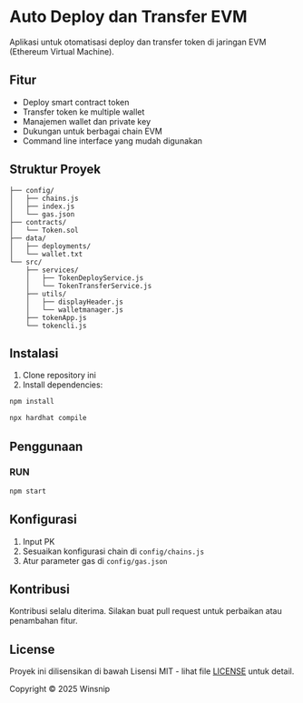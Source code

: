 # Auto Deploy dan Transfer EVM

Aplikasi untuk otomatisasi deploy dan transfer token di jaringan EVM (Ethereum Virtual Machine).

## Fitur

- Deploy smart contract token
- Transfer token ke multiple wallet
- Manajemen wallet dan private key
- Dukungan untuk berbagai chain EVM
- Command line interface yang mudah digunakan

## Struktur Proyek

```
├── config/
│   ├── chains.js    
│   ├── index.js    
│   └── gas.json    
├── contracts/
│   └── Token.sol    
├── data/
│   ├── deployments/
│   └── wallet.txt  
└── src/
    ├── services/
    │   ├── TokenDeployService.js    
    │   └── TokenTransferService.js  
    ├── utils/
    │   ├── displayHeader.js        
    │   └── walletmanager.js       
    ├── tokenApp.js  
    └── tokencli.js
```

## Instalasi

1. Clone repository ini
2. Install dependencies:
```bash
npm install
```
```bash
npx hardhat compile
```
## Penggunaan


### RUN
```bash
npm start
```


## Konfigurasi

1. Input PK
2. Sesuaikan konfigurasi chain di `config/chains.js`
3. Atur parameter gas di `config/gas.json`

## Kontribusi

Kontribusi selalu diterima. Silakan buat pull request untuk perbaikan atau penambahan fitur.

## License

Proyek ini dilisensikan di bawah Lisensi MIT - lihat file [LICENSE](LICENSE) untuk detail.

Copyright © 2025 Winsnip
